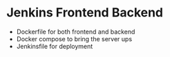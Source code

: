 # Jenkins Frontend Backend

- Dockerfile for both frontend and backend
- Docker compose to bring the server ups
- Jenkinsfile for deployment
